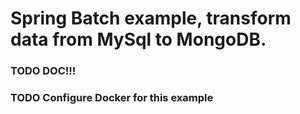 # Spring Batch example, transform data from MySql to MongoDB.

### TODO DOC!!!
### TODO Configure Docker for this example